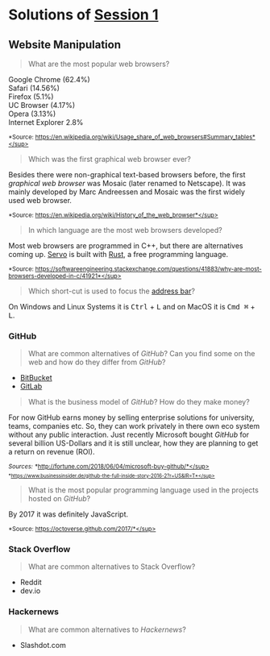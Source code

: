 # Solutions of [Session 1](README.md)

## Website Manipulation

> What are the most popular web browsers?

Google Chrome (62.4%)  
Safari (14.56%)  
Firefox (5.1%)  
UC Browser (4.17%)  
Opera (3.13%)  
Internet Explorer 2.8%  

<sup>*Source: https://en.wikipedia.org/wiki/Usage_share_of_web_browsers#Summary_tables*</sup>

> Which was the first graphical web browser ever?

Besides there were non-graphical text-based browsers before, the first *graphical web browser* was Mosaic (later renamed to Netscape).
It was mainly developed by Marc Andreessen and Mosaic was the first widely used web browser.

<sup>*Source: https://en.wikipedia.org/wiki/History_of_the_web_browser*</sup>

> In which language are the most web browsers developed?

Most web browsers are programmed in C++, but there are alternatives coming up.
[Servo](https://servo.org/) is built with [Rust](https://www.rust-lang.org/), a free programming language.

<sup>*Source: https://softwareengineering.stackexchange.com/questions/41883/why-are-most-browsers-developed-in-c/41921*</sup>

> Which short-cut is used to focus the [address bar](../WCC-Glossary/README.md#address-bar)?

On Windows and Linux Systems it is <kbd>Ctrl</kbd> + <kbd>L</kbd> and on MacOS it is <kbd>Cmd ⌘</kbd> + <kbd>L</kbd>.

### GitHub

> What are common alternatives of *GitHub*? Can you find some on the web and how do they differ from *GitHub*?

- [BitBucket](https://bitbucket.org/)
- [GitLab](https://about.gitlab.com)

> What is the business model of *GitHub*? How do they make money?

For now GitHub earns money by selling enterprise solutions for university, teams, companies etc.
So, they can work privately in there own eco system without any public interaction.
Just recently Microsoft bought *GitHub* for several billion US-Dollars and it is still unclear, how they are planning to get a return on revenue (ROI).

<sup>*Sources:*</sup>
<sup>*http://fortune.com/2018/06/04/microsoft-buy-github/*</sup>
<sup>*https://www.businessinsider.de/github-the-full-inside-story-2016-2?r=US&IR=T*</sup>

> What is the most popular programming language used in the projects hosted on *GitHub*?

By 2017 it was definitely JavaScript.

<sup>*Source: https://octoverse.github.com/2017/*</sup>

### Stack Overflow

> What are common alternatives to Stack Overflow?

- Reddit
- dev.io

### Hackernews

> What are common alternatives to *Hackernews*?

- Slashdot.com
